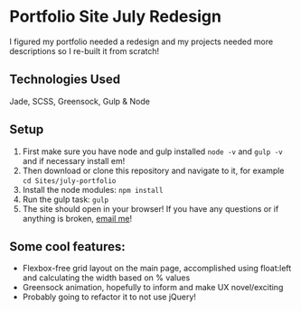 # Portfolio Site July Redesign
I figured my portfolio needed a redesign and my projects needed more descriptions so I re-built it from scratch!

## Technologies Used
Jade, SCSS, Greensock, Gulp & Node

## Setup
 1. First make sure you have node and gulp installed `node -v` and `gulp -v` and if necessary install em!
 2. Then download or clone this repository and navigate to it, for example `cd Sites/july-portfolio`
 3. Install the node modules: `npm install`
 4. Run the gulp task: `gulp`
 5. The site should open in your browser! If you have any questions or if anything is broken, [email me](mailto:hi@oskarradon.com)! 

## Some cool features:
 - Flexbox-free grid layout on the main page, accomplished using float:left and calculating the width based on % values
 - Greensock animation, hopefully to inform and make UX novel/exciting
 - Probably going to refactor it to not use jQuery!
